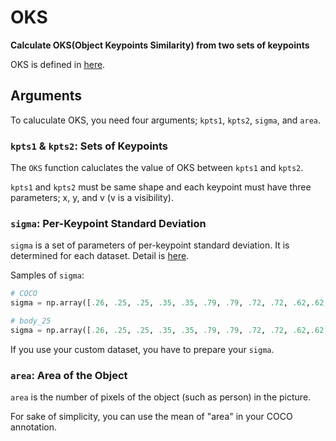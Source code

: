 # OKS

**Calculate OKS(Object Keypoints Similarity) from two sets of keypoints**

OKS is defined in [here](https://cocodataset.org/#keypoints-eval).

## Arguments

To caluculate OKS, you need four arguments; `kpts1`, `kpts2`, `sigma`, and `area`.

### `kpts1` & `kpts2`: Sets of Keypoints

The `OKS` function caluclates the value of OKS between `kpts1` and `kpts2`.

`kpts1` and `kpts2` must be same shape and each keypoint must have three parameters; x, y, and v (v is a visibility).

### `sigma`: Per-Keypoint Standard Deviation

`sigma` is a set of parameters of per-keypoint standard deviation. It is determined for each dataset. Detail is [here](https://cocodataset.org/#keypoints-eval).

Samples of `sigma`:
```python
# COCO
sigma = np.array([.26, .25, .25, .35, .35, .79, .79, .72, .72, .62,.62, 1.07, 1.07, .87, .87, .89, .89])/10.0

# body_25
sigma = np.array([.26, .25, .25, .35, .35, .79, .79, .72, .72, .62,.62, 1.07, 1.07, .87, .87, .89, .8, .8, .8, .89, .89, .89, .89, .89, .89])/10.0
```

If you use your custom dataset, you have to prepare your `sigma`.

### `area`: Area of the Object

`area` is the number of pixels of the object (such as person) in the picture.

For sake of simplicity, you can use the mean of "area" in your COCO annotation.